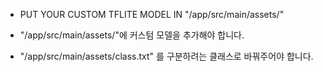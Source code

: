 - PUT YOUR CUSTOM TFLITE MODEL IN "/app/src/main/assets/"

- "/app/src/main/assets/"에 커스텀 모델을 추가해야 합니다.

- "/app/src/main/assets/class.txt" 를 구분하려는 클래스로 바꿔주어야 합니다.
